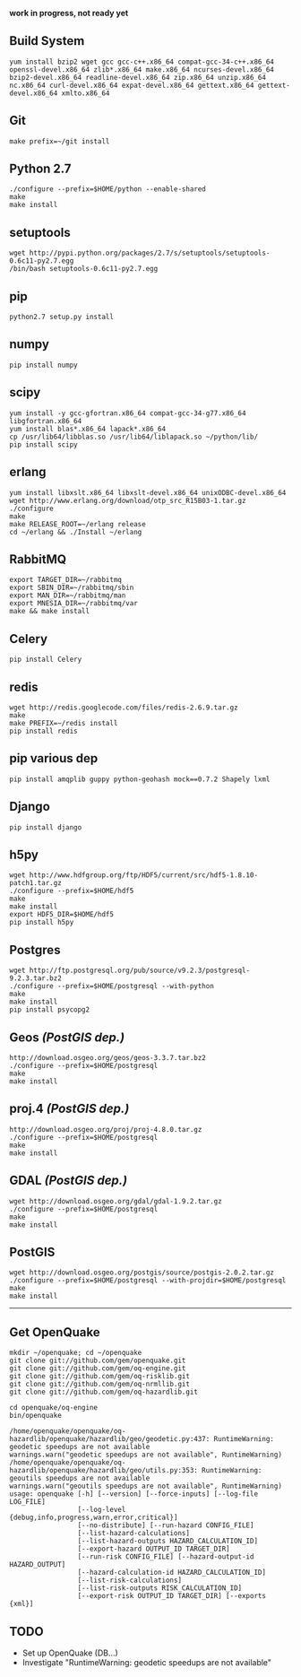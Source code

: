 __work in progress, not ready yet__

## Build System
    yum install bzip2 wget gcc gcc-c++.x86_64 compat-gcc-34-c++.x86_64 openssl-devel.x86_64 zlib*.x86_64 make.x86_64 ncurses-devel.x86_64 bzip2-devel.x86_64 readline-devel.x86_64 zip.x86_64 unzip.x86_64 nc.x86_64 curl-devel.x86_64 expat-devel.x86_64 gettext.x86_64 gettext-devel.x86_64 xmlto.x86_64

## Git
    make prefix=~/git install

## Python 2.7
    ./configure --prefix=$HOME/python --enable-shared
    make
    make install

## setuptools
    wget http://pypi.python.org/packages/2.7/s/setuptools/setuptools-0.6c11-py2.7.egg
    /bin/bash setuptools-0.6c11-py2.7.egg

## pip
    python2.7 setup.py install

## numpy
    pip install numpy

## scipy
    yum install -y gcc-gfortran.x86_64 compat-gcc-34-g77.x86_64 libgfortran.x86_64
    yum install blas*.x86_64 lapack*.x86_64
    cp /usr/lib64/libblas.so /usr/lib64/liblapack.so ~/python/lib/
    pip install scipy

## erlang
    yum install libxslt.x86_64 libxslt-devel.x86_64 unixODBC-devel.x86_64
    wget http://www.erlang.org/download/otp_src_R15B03-1.tar.gz
    ./configure
    make
    make RELEASE_ROOT=~/erlang release
    cd ~/erlang && ./Install ~/erlang

## RabbitMQ
    export TARGET_DIR=~/rabbitmq
    export SBIN_DIR=~/rabbitmq/sbin
    export MAN_DIR=~/rabbitmq/man
    export MNESIA_DIR=~/rabbitmq/var
    make && make install

## Celery
    pip install Celery

## redis
    wget http://redis.googlecode.com/files/redis-2.6.9.tar.gz
    make
    make PREFIX=~/redis install
    pip install redis

## pip various dep
    pip install amqplib guppy python-geohash mock==0.7.2 Shapely lxml

## Django
    pip install django

## h5py
    wget http://www.hdfgroup.org/ftp/HDF5/current/src/hdf5-1.8.10-patch1.tar.gz
    ./configure --prefix=$HOME/hdf5
    make
    make install
    export HDF5_DIR=$HOME/hdf5
    pip install h5py
    
## Postgres
    wget http://ftp.postgresql.org/pub/source/v9.2.3/postgresql-9.2.3.tar.bz2
    ./configure --prefix=$HOME/postgresql --with-python
    make
    make install
    pip install psycopg2
    
## Geos _(PostGIS dep.)_
    http://download.osgeo.org/geos/geos-3.3.7.tar.bz2
    ./configure --prefix=$HOME/postgresql
    make
    make install
    
## proj.4 _(PostGIS dep.)_
    http://download.osgeo.org/proj/proj-4.8.0.tar.gz
    ./configure --prefix=$HOME/postgresql
    make
    make install
    
## GDAL _(PostGIS dep.)_
    wget http://download.osgeo.org/gdal/gdal-1.9.2.tar.gz
    ./configure --prefix=$HOME/postgresql
    make
    make install
    
## PostGIS
    wget http://download.osgeo.org/postgis/source/postgis-2.0.2.tar.gz
    ./configure --prefix=$HOME/postgresql --with-projdir=$HOME/postgresql
    make
    make install
    
 - - -
## Get OpenQuake
    mkdir ~/openquake; cd ~/openquake
    git clone git://github.com/gem/openquake.git
    git clone git://github.com/gem/oq-engine.git
    git clone git://github.com/gem/oq-risklib.git
    git clone git://github.com/gem/oq-nrmllib.git
    git clone git://github.com/gem/oq-hazardlib.git

    cd openquake/oq-engine
    bin/openquake
    
    /home/openquake/openquake/oq-hazardlib/openquake/hazardlib/geo/geodetic.py:437: RuntimeWarning: geodetic speedups are not available
    warnings.warn("geodetic speedups are not available", RuntimeWarning)
    /home/openquake/openquake/oq-hazardlib/openquake/hazardlib/geo/utils.py:353: RuntimeWarning: geoutils speedups are not available
    warnings.warn("geoutils speedups are not available", RuntimeWarning)
    usage: openquake [-h] [--version] [--force-inputs] [--log-file LOG_FILE]
                     [--log-level {debug,info,progress,warn,error,critical}]
                     [--no-distribute] [--run-hazard CONFIG_FILE]
                     [--list-hazard-calculations]
                     [--list-hazard-outputs HAZARD_CALCULATION_ID]
                     [--export-hazard OUTPUT_ID TARGET_DIR]
                     [--run-risk CONFIG_FILE] [--hazard-output-id HAZARD_OUTPUT]
                     [--hazard-calculation-id HAZARD_CALCULATION_ID]
                     [--list-risk-calculations]
                     [--list-risk-outputs RISK_CALCULATION_ID]
                     [--export-risk OUTPUT_ID TARGET_DIR] [--exports {xml}]

## TODO

*   Set up OpenQuake (DB...)
*   Investigate "RuntimeWarning: geodetic speedups are not available"

